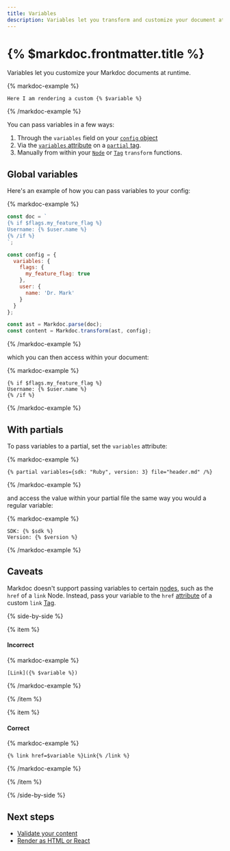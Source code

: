 ```yaml
---
title: Variables
description: Variables let you transform and customize your document at runtime.
---
```


# {% $markdoc.frontmatter.title %}

Variables let you customize your Markdoc documents at runtime.

{% markdoc-example %}

```
Here I am rendering a custom {% $variable %}
```

{% /markdoc-example %}

You can pass variables in a few ways:

1. Through the `variables` field on your [`config` object](/docs/config)
2. Via the [`variables` attribute](#with-partials) on a [`partial` tag](/docs/partials).
3. Manually from within your [`Node`](/docs/nodes) or [`Tag`](/docs/tags) `transform` functions.

## Global variables

Here's an example of how you can pass variables to your config:

{% markdoc-example %}

```js
const doc = `
{% if $flags.my_feature_flag %}
Username: {% $user.name %}
{% /if %}
`;

const config = {
  variables: {
    flags: {
      my_feature_flag: true
    },
    user: {
      name: 'Dr. Mark'
    }
  }
};

const ast = Markdoc.parse(doc);
const content = Markdoc.transform(ast, config);
```

{% /markdoc-example %}

which you can then access within your document:

{% markdoc-example %}

```
{% if $flags.my_feature_flag %}
Username: {% $user.name %}
{% /if %}
```

{% /markdoc-example %}

## With partials

To pass variables to a partial, set the `variables` attribute:

{% markdoc-example %}

```
{% partial variables={sdk: "Ruby", version: 3} file="header.md" /%}
```

{% /markdoc-example %}

and access the value within your partial file the same way you would a regular variable:

{% markdoc-example %}

```
SDK: {% $sdk %}
Version: {% $version %}
```

{% /markdoc-example %}

## Caveats

Markdoc doesn't support passing variables to certain [nodes](/docs/nodes), such as the `href` of a `link` Node. Instead, pass your variable to the `href` [attribute](/docs/attributes) of a custom `link` [Tag](/docs/tags).

{% side-by-side %}

{% item %}

#### Incorrect

{% markdoc-example %}

```
[Link]({% $variable %})
```

{% /markdoc-example %}

{% /item %}

{% item %}

#### Correct

{% markdoc-example %}

```
{% link href=$variable %}Link{% /link %}
```

{% /markdoc-example %}

{% /item %}

{% /side-by-side %}

## Next steps

- [Validate your content](/docs/validation)
- [Render as HTML or React](/docs/render)
